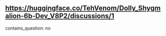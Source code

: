 ## https://huggingface.co/TehVenom/Dolly_Shygmalion-6b-Dev_V8P2/discussions/1

contains_question: no